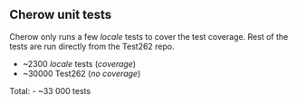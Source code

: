## Cherow unit tests

Cherow only runs a few *locale* tests to cover the test coverage. Rest of the tests are run
directly from the Test262 repo.

- ~2300 *locale* tests (*coverage*)
- ~30000 Test262 (*no coverage*)

Total: - ~33 000 tests
